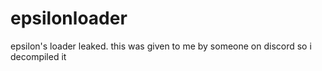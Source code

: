 # epsilonloader
epsilon's loader leaked. this was given to me by someone on discord so i decompiled it
